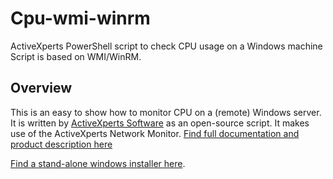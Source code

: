 # Cpu-wmi-winrm
ActiveXperts PowerShell script to check CPU usage on a Windows machine
Script is based on WMI/WinRM.

## Overview
This is an easy to show how to monitor CPU on a (remote) Windows server. 
It is written by [ActiveXperts Software](https://www.activexperts.com) as an open-source script. It makes use of the ActiveXperts Network Monitor.
[Find full documentation and product description here](https://www.activexperts.com/network-monitor/)

[Find a stand-alone windows installer here](https://www.activexperts.com/download/).
